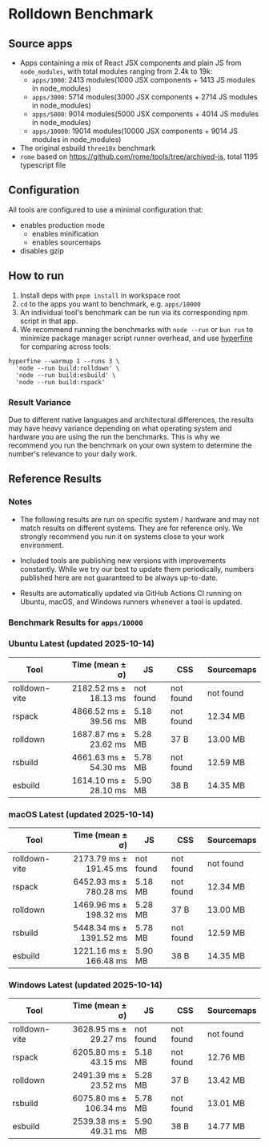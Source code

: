 # Rolldown Benchmark

## Source apps

- Apps containing a mix of React JSX components and plain JS from `node_modules`, with total modules ranging from 2.4k to 19k:
  - `apps/1000`: 2413 modules(1000 JSX components + 1413 JS modules in node_modules)
  - `apps/3000`: 5714 modules(3000 JSX components + 2714 JS modules in node_modules)
  - `apps/5000`: 9014 modules(5000 JSX components + 4014 JS modules in node_modules)
  - `apps/10000`: 19014 modules(10000 JSX components + 9014 JS modules in node_modules)
- The original esbuild `three10x` benchmark
- `rome` based on https://github.com/rome/tools/tree/archived-js, total 1195 typescript file

## Configuration

All tools are configured to use a minimal configuration that:
* enables production mode
    * enables minification
    * enables sourcemaps
* disables gzip

## How to run

1. Install deps with `pnpm install` in workspace root
2. `cd` to the apps you want to benchmark, e.g. `apps/10000`
3. An individual tool's benchmark can be run via its corresponding npm script in that app.
4. We recommend running the benchmarks with `node --run` or `bun run` to minimize package manager script runner overhead, and use [hyperfine](https://github.com/sharkdp/hyperfine) for comparing across tools:

  ```
  hyperfine --warmup 1 --runs 3 \
    'node --run build:rolldown' \
    'node --run build:esbuild' \
    'node --run build:rspack'
  ```

### Result Variance

Due to different native languages and architectural differences, the results may have heavy variance depending on what operating system and hardware you are using the run the benchmarks. This is why we recommend you run the benchmark on your own system to determine the number's relevance to your daily work.

## Reference Results

### Notes

- The following results are run on specific system / hardware and may not match results on different systems. They are for reference only. We strongly recommend you run it on systems close to your work environment.

- Included tools are publishing new versions with improvements constantly. While we try our best to update them periodically, numbers published here are not guaranteed to be always up-to-date.

- Results are automatically updated via GitHub Actions CI running on Ubuntu, macOS, and Windows runners whenever a tool is updated.

### Benchmark Results for `apps/10000`

<!-- BENCHMARK_START -->

### Ubuntu Latest (updated 2025-10-14)

| Tool          | Time (mean ± σ)           | JS        | CSS       | Sourcemaps |
| ------------- | ------------------------: | --------- | --------- | ---------- |
| rolldown-vite |    2182.52 ms ±  18.13 ms | not found | not found | not found  |
| rspack        |    4866.52 ms ±  39.56 ms | 5.18 MB   | not found | 12.34 MB   |
| rolldown      |    1687.87 ms ±  23.62 ms | 5.28 MB   | 37 B      | 13.00 MB   |
| rsbuild       |    4661.63 ms ±  54.30 ms | 5.78 MB   | not found | 12.59 MB   |
| esbuild       |    1614.10 ms ±  28.10 ms | 5.90 MB   | 38 B      | 14.35 MB   |


### macOS Latest (updated 2025-10-14)

| Tool          | Time (mean ± σ)           | JS        | CSS       | Sourcemaps |
| ------------- | ------------------------: | --------- | --------- | ---------- |
| rolldown-vite |    2173.79 ms ± 191.45 ms | not found | not found | not found  |
| rspack        |    6452.93 ms ± 780.28 ms | 5.18 MB   | not found | 12.34 MB   |
| rolldown      |    1469.96 ms ± 198.32 ms | 5.28 MB   | 37 B      | 13.00 MB   |
| rsbuild       |   5448.34 ms ± 1391.52 ms | 5.78 MB   | not found | 12.59 MB   |
| esbuild       |    1221.16 ms ± 166.48 ms | 5.90 MB   | 38 B      | 14.35 MB   |


### Windows Latest (updated 2025-10-14)

| Tool          | Time (mean ± σ)           | JS        | CSS       | Sourcemaps |
| ------------- | ------------------------: | --------- | --------- | ---------- |
| rolldown-vite |    3628.95 ms ±  29.27 ms | not found | not found | not found  |
| rspack        |    6205.80 ms ±  43.15 ms | 5.18 MB   | not found | 12.76 MB   |
| rolldown      |    2491.39 ms ±  23.52 ms | 5.28 MB   | 37 B      | 13.42 MB   |
| rsbuild       |    6075.80 ms ± 106.34 ms | 5.78 MB   | not found | 13.01 MB   |
| esbuild       |    2539.38 ms ±  49.31 ms | 5.90 MB   | 38 B      | 14.77 MB   |


<!-- BENCHMARK_END -->
